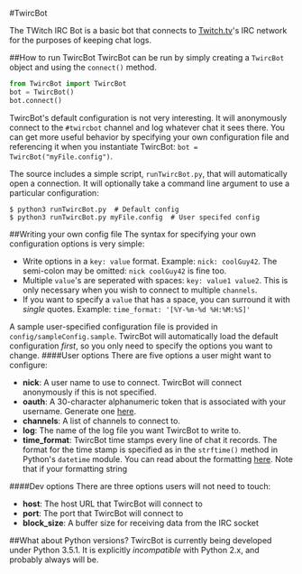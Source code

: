 #TwircBot  

The TWitch IRC Bot is a basic bot that connects to [Twitch.tv](https://www.twitch.tv/)'s IRC network for the purposes of keeping chat logs.

##How to run TwircBot
TwircBot can be run by simply creating a ``TwircBot`` object and using the ``connect()`` method.

```python
from TwircBot import TwircBot
bot = TwircBot()
bot.connect()
```

TwircBot's default configuration is not very interesting. It will anonymously connect to the ``#twircbot`` channel and log whatever chat it sees there. You can get more useful behavior by specifying your own configuration file and referencing it when you instantiate TwircBot:  ``bot = TwircBot("myFile.config")``.

The source includes a simple script, ``runTwircBot.py``, that will automatically open a connection. It will optionally take a command line argument to use a particular configuration: 

```
$ python3 runTwircBot.py  # Default config
$ python3 runTwircBot.py myFile.config  # User specifed config
```

##Writing your own config file
The syntax for specifying your own configuration options is very simple:
- Write options in a ``key: value`` format. Example: ``nick: coolGuy42``. The semi-colon may be omitted: ``nick coolGuy42`` is fine too.
- Multiple ``value``'s are seperated with spaces: ``key: value1 value2``. This is only necessary when you wish to connect to multiple ``channels``.
- If you want to specify a ``value`` that has a space, you can surround it with *single* quotes. Example: ``time_format: '[%Y-%m-%d %H:%M:%S]'``

A sample user-specified configuration file is provided in ``config/sampleConfig.sample``. TwircBot will automatically load the default configuration *first*, so you only need to specify the options you want to change.
####User options
There are five options a user might want to configure:
- **nick**: A user name to use to connect. TwircBot will connect anonymously if this is not specified.
- **oauth**: A 30-character alphanumeric token that is associated with your username. Generate one [here](http://twitchapps.com/tmi/).
- **channels**: A list of channels to connect to.
- **log**: The name of the log file you want TwircBot to write to.
- **time_format**: TwircBot time stamps every line of chat it records. The format for the time stamp is specified as in the ``strftime()`` method in Python's ``datetime`` module. You can read about the formatting [here](https://docs.python.org/3/library/datetime.html#strftime-and-strptime-behavior). Note that if your formatting string 

####Dev options
There are three options users will not need to touch:
- **host**: The host URL that TwircBot will connect to
- **port**: The port that TwircBot will connect to
- **block_size**: A buffer size for receiving data from the IRC socket

##What about Python versions?
TwircBot is currently being developed under Python 3.5.1. It is explicitly *incompatible* with Python 2.x, and probably always will be.